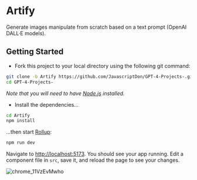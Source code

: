 # Artify
Generate images manipulate from scratch based on a text prompt (OpenAI DALL·E models).

## Getting Started

- Fork this project to your local directory using the following git command:

```bash
git clone -b Artify https://github.com/JavascriptDon/GPT-4-Projects-.git
cd GPT-4-Projects-
```

*Note that you will need to have [Node.js](https://nodejs.org) installed.*

- Install the dependencies...

```bash
cd Artify
npm install
```

...then start [Rollup](https://rollupjs.org):

```bash
npm run dev
```

Navigate to [http://localhost:5173](http://localhost:5173). You should see your app running. Edit a component file in `src`, save it, and reload the page to see your changes.


![chrome_11VzEvMwho](https://github.com/JavascriptDon/Artify/assets/101202952/660f43ee-e72b-446a-9e18-6a4bc12cb79e)
